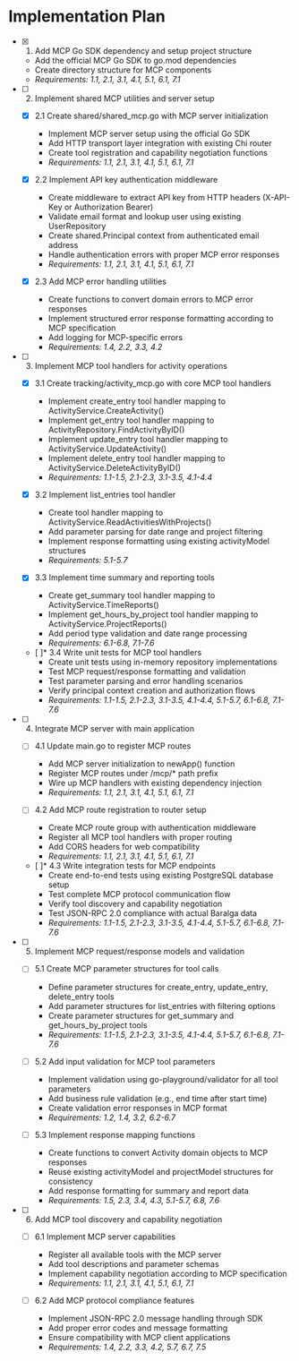 # Implementation Plan

- [x] 1. Add MCP Go SDK dependency and setup project structure
  - Add the official MCP Go SDK to go.mod dependencies
  - Create directory structure for MCP components
  - _Requirements: 1.1, 2.1, 3.1, 4.1, 5.1, 6.1, 7.1_

- [ ] 2. Implement shared MCP utilities and server setup
  - [x] 2.1 Create shared/shared_mcp.go with MCP server initialization
    - Implement MCP server setup using the official Go SDK
    - Add HTTP transport layer integration with existing Chi router
    - Create tool registration and capability negotiation functions
    - _Requirements: 1.1, 2.1, 3.1, 4.1, 5.1, 6.1, 7.1_

  - [x] 2.2 Implement API key authentication middleware
    - Create middleware to extract API key from HTTP headers (X-API-Key or Authorization Bearer)
    - Validate email format and lookup user using existing UserRepository
    - Create shared.Principal context from authenticated email address
    - Handle authentication errors with proper MCP error responses
    - _Requirements: 1.1, 2.1, 3.1, 4.1, 5.1, 6.1, 7.1_

  - [x] 2.3 Add MCP error handling utilities
    - Create functions to convert domain errors to MCP error responses
    - Implement structured error response formatting according to MCP specification
    - Add logging for MCP-specific errors
    - _Requirements: 1.4, 2.2, 3.3, 4.2_

- [ ] 3. Implement MCP tool handlers for activity operations
  - [x] 3.1 Create tracking/activity_mcp.go with core MCP tool handlers
    - Implement create_entry tool handler mapping to ActivityService.CreateActivity()
    - Implement get_entry tool handler mapping to ActivityRepository.FindActivityByID()
    - Implement update_entry tool handler mapping to ActivityService.UpdateActivity()
    - Implement delete_entry tool handler mapping to ActivityService.DeleteActivityByID()
    - _Requirements: 1.1-1.5, 2.1-2.3, 3.1-3.5, 4.1-4.4_

  - [x] 3.2 Implement list_entries tool handler
    - Create tool handler mapping to ActivityService.ReadActivitiesWithProjects()
    - Add parameter parsing for date range and project filtering
    - Implement response formatting using existing activityModel structures
    - _Requirements: 5.1-5.7_

  - [x] 3.3 Implement time summary and reporting tools
    - Create get_summary tool handler mapping to ActivityService.TimeReports()
    - Implement get_hours_by_project tool handler mapping to ActivityService.ProjectReports()
    - Add period type validation and date range processing
    - _Requirements: 6.1-6.8, 7.1-7.6_

  - [ ]* 3.4 Write unit tests for MCP tool handlers
    - Create unit tests using in-memory repository implementations
    - Test MCP request/response formatting and validation
    - Test parameter parsing and error handling scenarios
    - Verify principal context creation and authorization flows
    - _Requirements: 1.1-1.5, 2.1-2.3, 3.1-3.5, 4.1-4.4, 5.1-5.7, 6.1-6.8, 7.1-7.6_

- [ ] 4. Integrate MCP server with main application
  - [ ] 4.1 Update main.go to register MCP routes
    - Add MCP server initialization to newApp() function
    - Register MCP routes under /mcp/* path prefix
    - Wire up MCP handlers with existing dependency injection
    - _Requirements: 1.1, 2.1, 3.1, 4.1, 5.1, 6.1, 7.1_

  - [ ] 4.2 Add MCP route registration to router setup
    - Create MCP route group with authentication middleware
    - Register all MCP tool handlers with proper routing
    - Add CORS headers for web compatibility
    - _Requirements: 1.1, 2.1, 3.1, 4.1, 5.1, 6.1, 7.1_

  - [ ]* 4.3 Write integration tests for MCP endpoints
    - Create end-to-end tests using existing PostgreSQL database setup
    - Test complete MCP protocol communication flow
    - Verify tool discovery and capability negotiation
    - Test JSON-RPC 2.0 compliance with actual Baralga data
    - _Requirements: 1.1-1.5, 2.1-2.3, 3.1-3.5, 4.1-4.4, 5.1-5.7, 6.1-6.8, 7.1-7.6_

- [ ] 5. Implement MCP request/response models and validation
  - [ ] 5.1 Create MCP parameter structures for tool calls
    - Define parameter structures for create_entry, update_entry, delete_entry tools
    - Add parameter structures for list_entries with filtering options
    - Create parameter structures for get_summary and get_hours_by_project tools
    - _Requirements: 1.1-1.5, 2.1-2.3, 3.1-3.5, 4.1-4.4, 5.1-5.7, 6.1-6.8, 7.1-7.6_

  - [ ] 5.2 Add input validation for MCP tool parameters
    - Implement validation using go-playground/validator for all tool parameters
    - Add business rule validation (e.g., end time after start time)
    - Create validation error responses in MCP format
    - _Requirements: 1.2, 1.4, 3.2, 6.2-6.7_

  - [ ] 5.3 Implement response mapping functions
    - Create functions to convert Activity domain objects to MCP responses
    - Reuse existing activityModel and projectModel structures for consistency
    - Add response formatting for summary and report data
    - _Requirements: 1.5, 2.3, 3.4, 4.3, 5.1-5.7, 6.8, 7.6_

- [ ] 6. Add MCP tool discovery and capability negotiation
  - [ ] 6.1 Implement MCP server capabilities
    - Register all available tools with the MCP server
    - Add tool descriptions and parameter schemas
    - Implement capability negotiation according to MCP specification
    - _Requirements: 1.1, 2.1, 3.1, 4.1, 5.1, 6.1, 7.1_

  - [ ] 6.2 Add MCP protocol compliance features
    - Implement JSON-RPC 2.0 message handling through SDK
    - Add proper error codes and message formatting
    - Ensure compatibility with MCP client applications
    - _Requirements: 1.4, 2.2, 3.3, 4.2, 5.7, 6.7, 7.5_